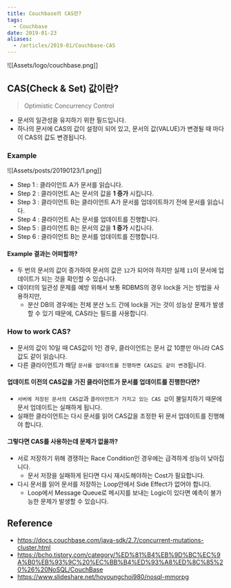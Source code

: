 ```yaml
---
title: Couchbase의 CAS란?
tags:
  - Couchbase
date: 2019-01-23
aliases: 
  - /articles/2019-01/Couchbase-CAS
---
```


![[Assets/logo/couchbase.png]]


## CAS(Check & Set) 값이란?
> Optimistic Concurrency Control

- 문서의 일관성을 유지하기 위한 필드입니다.
- 하나의 문서에 CAS의 값이 설정이 되어 있고, 문서의 값(VALUE)가 변경될 때 마다 이 CAS의 값도 변경됩니다.

### Example

![[Assets/posts/20190123/1.png]]

- Step 1 : 클라이언트 A가 문서를 읽습니다.
- Step 2 : 클라이언트 A는 문서의 값을 **1 증가** 시킵니다.
- Step 3 : 클라이언트 B는 클라이언트 A가 문서를 업데이트하기 전에 문서를 읽습니다.
- Step 4 : 클라이언트 A는 문서를 업데이트를 진행합니다.
- Step 5 : 클라이언트 B는 문서의 값을 **1 증가** 시킵니다.
- Step 6 : 클라이언트 B는 문서를 업데이트를 진행합니다.

#### Example 결과는 어떠할까?
- 두 번의 문서의 값이 증가하여 문서의 값은 `12`가 되어야 하지만 실제 `11`이 문서에 업데이트가 되는 것을 확인할 수 있습니다.
- 데이터의 일관성 문제를 예방 위해서 보통 RDBMS의 경우 lock을 거는 방법을 사용하지만,
    - 분산 DB의 경우에는 전체 분산 노드 간에 lock을 거는 것이 성능상 문제가 발생할 수 있기 때문에, CAS라는 필드를 사용합니다.

### How to work CAS?
- 문서의 값이 10일 때 CAS값이 1인 경우, 클라이언트는 문서 값 10뿐만 아니라 CAS값도 같이 읽습니다.
- 다른 클라이언트가 해당 `문서를 업데이트를 진행하면 CAS값도 같이 변경`됩니다.

#### 업데이트 이전의 CAS값을 가진 클라이언트가 문서를 업데이트를 진행한다면?
- `서버에 저장된 문서의 CAS값`과 `클라이언트가 가지고 있는 CAS 값`이 불일치하기 때문에 문서 업데이트는 실패하게 됩니다.
- 실패한 클라이언트는 다시 문서를 읽어 CAS값을 조정한 뒤 문서 업데이트를 진행해야 합니다.

#### 그렇다면 CAS를 사용하는데 문제가 없을까?
- 서로 저장하기 위해 경쟁하는 Race Condition인 경우에는 급격하게 성능이 낮아집니다.
    - 문서 저장을 실패하게 된다면 다시 재시도해야하는 Cost가 필요합니다.
- 다시 문서를 읽어 문서를 저장하는 Loop안에서 Side Effect가 없어야 합니다.
    - Loop에서 Message Queue로 메시지를 보내는 Logic이 있다면 예측이 불가능한 문제가 발생할 수 있습니다.

## Reference
- <https://docs.couchbase.com/java-sdk/2.7/concurrent-mutations-cluster.html>
- <https://bcho.tistory.com/category/%ED%81%B4%EB%9D%BC%EC%9A%B0%EB%93%9C%20%EC%BB%B4%ED%93%A8%ED%8C%85%20%26%20NoSQL/CouchBase>
- <https://www.slideshare.net/hoyoungchoi980/nosql-mmorpg>



